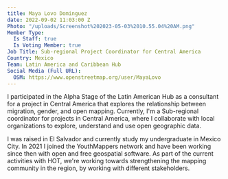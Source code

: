 ```yaml
---
title: Maya Lovo Dominguez
date: 2022-09-02 11:03:00 Z
Photo: "/uploads/Screenshot%202023-05-03%2010.55.04%20AM.png"
Member Type:
  Is Staff: true
  Is Voting Member: true
Job Title: Sub-regional Project Coordinator for Central America
Country: Mexico
Team: Latin America and Caribbean Hub
Social Media (Full URL):
  OSM: https://www.openstreetmap.org/user/MayaLovo
---
```


I participated in the Alpha Stage of the Latin American Hub as a consultant for a project in Central America that explores the relationship between migration, gender, and open mapping. Currently, I'm a Sub-regional coordinator for projects in Central America, where I collaborate with local organizations to explore, understand and use open geographic data. 

I was raised in El Salvador and currently study my undergraduate in Mexico City. In 2021 I joined the YouthMappers network and have been working since then with open and free geospatial software. As part of the current activities with HOT, we're working towards strengthening the mapping community in the region, by working with different stakeholders. 